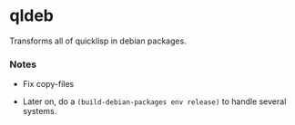 # qldeb

Transforms all of quicklisp in debian packages.

### Notes

- Fix copy-files

- Later on, do a `(build-debian-packages env release)` to handle several systems.
